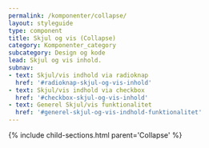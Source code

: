 ```yaml
---
permalink: /komponenter/collapse/
layout: styleguide
type: component
title: Skjul og vis (Collapse)
category: Komponenter_category
subcategory: Design og kode
lead: Skjul og vis inhold.
subnav:
- text: Skjul/vis indhold via radioknap
  href: '#radioknap-skjul-og-vis-inhold'
- text: Skjul/vis indhold via checkbox
  href: '#checkbox-skjul-og-vis-inhold'
- text: Generel Skjul/vis funktionalitet
  href: '#generel-skjul-og-vis-indhold-funktionalitet'
---
```


{% include child-sections.html parent='Collapse' %}